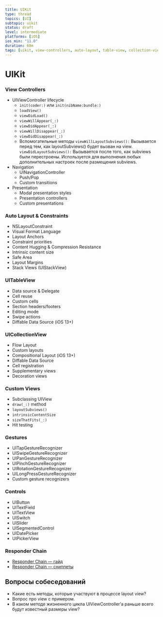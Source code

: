 ```yaml
---
title: UIKit
type: thread
topics: [UI]
subtopic: uikit
status: draft
level: intermediate
platforms: [iOS]
ios_min: "11.0"
duration: 60m
tags: [uikit, view-controllers, auto-layout, table-view, collection-view, gestures]
---
```


# UIKit

### View Controllers
- UIViewController lifecycle
  - `init(coder:)` или `init(nibName:bundle:)` 
  - `loadView()`
  - `viewDidLoad()`
  - `viewWillAppear(_:)`
  - `viewDidAppear(_:)`
  - `viewWillDisappear(_:)`
  - `viewDidDisappear(_:)`
  - Вспомогательные методы
    `viewWillLayoutSubviews():` Вызывается перед тем, как layoutSubviews() будет вызван на view.
    `viewDidLayoutSubviews():` Вызывается после того, как subviews были перестроены. Используется для выполнения любых дополнительных настроек после размещения subviews.
- Navigation
  - UINavigationController
  - Push/Pop
  - Custom transitions
- Presentation
  - Modal presentation styles
  - Presentation controllers
  - Custom presentations

### Auto Layout & Constraints
- NSLayoutConstraint
- Visual Format Language
- Layout Anchors
- Constraint priorities
- Content Hugging & Compression Resistance
- Intrinsic content size
- Safe Area
- Layout Margins
- Stack Views (UIStackView)

### UITableView
- Data source & Delegate
- Cell reuse
- Custom cells
- Section headers/footers
- Editing mode
- Swipe actions
- Diffable Data Source (iOS 13+)

### UICollectionView
- Flow Layout
- Custom layouts
- Compositional Layout (iOS 13+)
- Diffable Data Source
- Cell registration
- Supplementary views
- Decoration views

### Custom Views
- Subclassing UIView
- `draw(_:)` method
- `layoutSubviews()`
- `intrinsicContentSize`
- `sizeThatFits(_:)`
- Hit testing

### Gestures
- UITapGestureRecognizer
- UISwipeGestureRecognizer
- UIPanGestureRecognizer
- UIPinchGestureRecognizer
- UIRotationGestureRecognizer
- UILongPressGestureRecognizer
- Custom gesture recognizers

### Controls
- UIButton
- UITextField
- UITextView
- UISwitch
- UISlider
- UISegmentedControl
- UIDatePicker
- UIPickerView

### Responder Chain
- [Responder Chain — гайд](responder-chain.md)
- [Responder Chain — сниппеты](../Snippets/responder-chain.md)

## Вопросы собеседований
- Какие есть методы, которые участвуют в процессе layout view?
- Вопрос про view с примером.
- В каком методе жизненного цикла UIViewController’а раньше всего будут известный размеры view?

